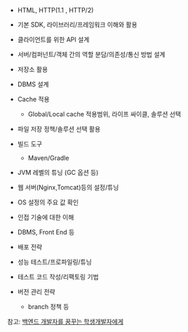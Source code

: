 - HTML, HTTP(1.1 , HTTP/2)
- 기본 SDK, 라이브러리/프레임워크 이해와 활용
- 클라이언트를 위한 API 설계
- 서버/컴퍼넌트/객체 간의 역할 분담/의존성/통신 방법 설계
- 저장소 활용
- DBMS 설계
- Cache 적용
    - Global/Local cache 적용범위, 라이프 싸이클, 솔루션 선택
- 파일 저장 정책/솔루션 선택 활용
- 빌드 도구
    - Maven/Gradle


- JVM 레벨의 튜닝 (GC 옵션 등)
- 웹 서버(Nginx,Tomcat)등의 설정/튜닝
- OS 설정의 주요 값 확인
- 인접 기술에 대한 이해
- DBMS, Front End 등
- 배포 전략
- 성능 테스트/프로파일링/튜닝
- 테스트 코드 작성/리팩토링 기법
- 버전 관리 전략
    - branch 정책 등


참고: [백엔드 개발자를 꿈꾸는 학생개발자에게](https://d2.naver.com/news/3435170)